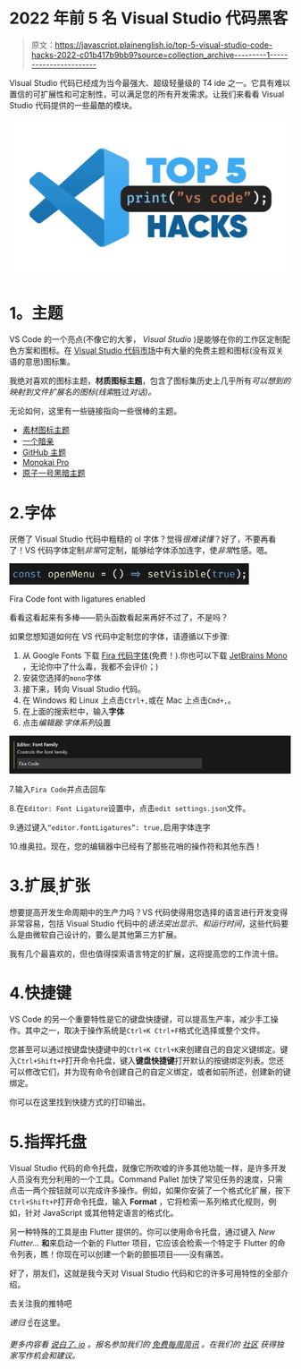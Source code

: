 # 2022 年前 5 名 Visual Studio 代码黑客

> 原文：<https://javascript.plainenglish.io/top-5-visual-studio-code-hacks-2022-c01b417b9bb9?source=collection_archive---------1----------------------->

Visual Studio 代码已经成为当今最强大、超级轻量级的 T4 ide 之一。它具有难以置信的可扩展性和可定制性，可以满足您的所有开发需求。让我们来看看 Visual Studio 代码提供的一些最酷的模块。

![](img/0d20487e870ff5d3aefb106c26e78f61.png)

# **1。主题**

VS Code 的一个亮点(不像它的大爹， *Visual Studio* )是能够在你的工作区定制配色方案和图标。在 [Visual Studio 代码市场](https://marketplace.visualstudio.com/vscode)中有大量的免费主题和图标(没有双关语的意思)图标集。

我绝对喜欢的图标主题，**材质图标主题**，包含了图标集历史上几乎所有*可以想到的映射到文件扩展名的图标(线索*胜过*对话)。*

无论如何，这里有一些链接指向一些很棒的主题。

*   [素材图标主题](https://marketplace.visualstudio.com/search?target=VSCode&category=Themes&sortBy=Installs)
*   [一个暗亲](https://marketplace.visualstudio.com/items?itemName=zhuangtongfa.Material-theme)
*   [GitHub 主题](https://marketplace.visualstudio.com/items?itemName=GitHub.github-vscode-theme)
*   [Monokai Pro](https://marketplace.visualstudio.com/items?itemName=monokai.theme-monokai-pro-vscode)
*   [原子一号黑暗主题](https://marketplace.visualstudio.com/items?itemName=akamud.vscode-theme-onedark)

# 2.字体

厌倦了 Visual Studio 代码中粗糙的 ol 字体？觉得*很难读懂*？好了，不要再看了！VS 代码字体定制*非常*可定制，能够给字体添加连字，使*非常*性感。嗯。

![](img/2a0079e06a47b70c8fb0869c5d6c9894.png)

Fira Code font with ligatures enabled

看看这看起来有多棒——箭头函数看起来再好不过了，不是吗？

如果您想知道如何在 VS 代码中定制您的字体，请遵循以下步骤:

1.  从 Google Fonts 下载 [Fira 代码字体](https://fonts.google.com/specimen/Fira+Code)(免费！).你也可以下载 [JetBrains Mono](https://www.jetbrains.com/lp/mono/) ，无论你中了什么毒，我都不会评价；)
2.  安装您选择的`mono`字体
3.  接下来，转向 Visual Studio 代码。
4.  在 Windows 和 Linux 上点击`Ctrl+,`或在 Mac 上点击`Cmd+,`。
5.  在上面的搜索栏中，输入**字体**
6.  点击*编辑器:字体系列*设置

![](img/3339a8edf8c06b756268e56f40ec6776.png)

7.输入`Fira Code`并点击回车

8.在`Editor: Font Ligature`设置中，点击`edit settings.json`文件。

9.通过键入`“editor.fontLigatures”: true,`启用字体连字

10.维奥拉。现在，您的编辑器中已经有了那些花哨的操作符和其他东西！

# 3.扩展ˌ扩张

想要提高开发生命周期中的生产力吗？VS 代码使得用您选择的语言进行开发变得非常容易，包括 Visual Studio 代码中的*语法突出显示、*和*运行时间*，这些代码要么是由微软自己设计的，要么是其他第三方扩展。

我有几个最喜欢的，但也值得探索语言特定的扩展，这将提高您的工作流十倍。

# 4.快捷键

VS Code 的另一个重要特性是它的键盘快捷键，可以提高生产率，减少手工操作。其中之一，取决于操作系统是`Ctrl+K Ctrl+F`格式化选择或整个文件。

您甚至可以通过按键盘快捷键中的`Ctrl+K Ctrl+K`来创建自己的自定义键绑定。键入`Ctrl+Shift+P`打开命令托盘，键入**键盘快捷键**打开默认的按键绑定列表。您还可以修改它们，并为现有命令创建自己的自定义绑定，或者如前所述，创建新的键绑定。

你可以在这里找到快捷方式的打印输出。

# 5.指挥托盘

Visual Studio 代码的命令托盘，就像它所吹嘘的许多其他功能一样，是许多开发人员没有充分利用的一个工具。Command Pallet 加快了常见任务的速度，只需点击一两个按钮就可以完成许多操作。例如，如果你安装了一个格式化扩展，按下`Ctrl+Shift+P`打开命令托盘，输入 **Format** ，它将检索一系列格式化规则，例如，针对 JavaScript 或其他特定语言的格式化。

另一种特殊的工具是由 Flutter 提供的。你可以使用命令托盘，通过键入 *New Flutter…* **和**来启动一个新的 Flutter 项目，它应该会检索一个特定于 Flutter 的命令列表，瞧！你现在可以创建一个新的颤振项目——没有痛苦。

好了，朋友们，这就是我今天对 Visual Studio 代码和它的许多可用特性的全部介绍。

去关注我的推特吧

*递归* ☝️在这里。

*更多内容看* [*说白了. io*](http://plainenglish.io/) *。报名参加我们的* [*免费每周简讯*](http://newsletter.plainenglish.io/) *。在我们的* [*社区*](https://discord.gg/GtDtUAvyhW) *获得独家写作机会和建议。*